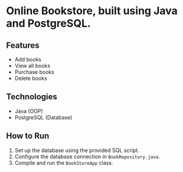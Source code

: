 # Online Bookstore, built using Java and PostgreSQL.

## Features
- Add books
- View all books
- Purchase books
- Delete books

## Technologies
- Java (OOP)
- PostgreSQL (Database)

## How to Run
1. Set up the database using the provided SQL script.
2. Configure the database connection in `BookRepository.java`.
3. Compile and run the `BookStoreApp` class.
